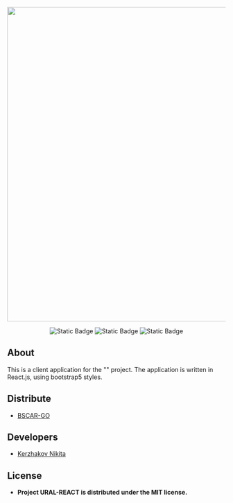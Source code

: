 <p align="center">
      <img src="https://i.ibb.co/hRn8yCF/Desktop-1-1.png" width="726">
</p>

<p align="center">
    <img alt="Static Badge" src="https://img.shields.io/badge/Engine-react.js-blue">
    <img alt="Static Badge" src="https://img.shields.io/badge/version-18.3.1-8a2be2">
    <img alt="Static Badge" src="https://img.shields.io/badge/npm-10.5.2-green">
</p>

## About

This is a client application for the "" project. The application is written in React.js, 
using bootstrap5 styles.

## Distribute

- [BSCAR-GO](http://bscar-go.ru)

## Developers

- [Kerzhakov Nikita](https://github.com/VoRaX00)

## License

* **Project URAL-REACT is distributed under the MIT license.**